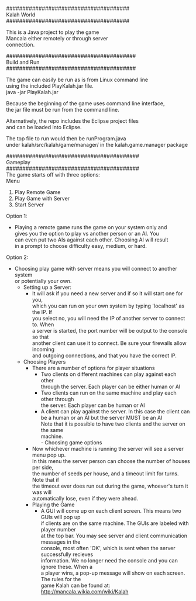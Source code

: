 ######################################   
Kalah World  
######################################  

This is a Java project to play the game  
Mancala either remotely or through server   
connection.   

########################################  
Build and Run  
########################################  

The game can easily be run as is from Linux command line  
using the included PlayKalah.jar file.  
java -jar PlayKalah.jar  

Because the beginning of the game uses command line interface,  
the jar file must be run from the command line.  

Alternatively, the repo includes the Eclipse project files  
and can be loaded into Eclipse.  

The top file to run would then be runProgram.java  
under kalah/src/kalah/game/manager/ in the kalah.game.manager package  

#########################################  
Gameplay  
#########################################  
The game starts off with three options:  
Menu  
1. Play Remote Game  
2. Play Game with Server  
3. Start Server  

Option 1:  
  - Playing a remote game runs the game on your system only and  
    gives you the option to play vs another person or an AI. You  
    can even put two AIs against each other. Choosing AI will result  
    in a prompt to choose difficulty easy, medium, or hard.  
    
Option 2:  
  - Choosing play game with server means you will connect to another system  
    or potentially your own. 
      - Setting up a Server:  
         - It will ask if you need a new server and if so it will start one for you,  
           which you can run on your own system by typing 'localhost' as the IP. If  
           you select no, you will need the IP of another server to connect to. When  
           a server is started, the port number will be output to the console so that  
           another client can use it to connect. Be sure your firewalls allow incoming  
           and outgoing connections, and that you have the correct IP.  
       - Choosing Players  
         - There are a number of options for player situations  
            - Two clients on different machines can play against each other  
              through the server. Each player can be either human or AI  
            - Two clients can run on the same machine and play each other through  
              the server. Each player can be human or AI  
            - A client can play against the server. In this case the client can  
              be a human or an AI but the server MUST be an AI  
           Note that it is possible to have two clients and the server on the same  
           machine.  
        - Choosing game options  
          - Now whichever machine is running the server will see a server menu pop up.  
            In this menu the server person can choose the number of houses per side,  
            the number of seeds per house, and a timeout limit for turns. Note that if  
            the timeout ever does run out during the game, whoever's turn it was will  
            automatically lose, even if they were ahead.  
         - Playing the Game  
           - A GUI will come up on each client screen. This means two GUIs will pop up  
             if clients are on the same machine. The GUIs are labeled with player number  
             at the top bar. You may see server and client communication messages in the  
             console, most often 'OK', which is sent when the server successfully recieves  
             information. We no longer need the console and you can ignore these. When a  
             a player wins, a pop-up message will show on each screen. The rules for the  
             game Kalah can be found at:  
             http://mancala.wikia.com/wiki/Kalah  
             
      
             
            

